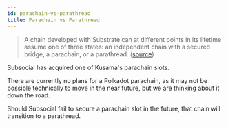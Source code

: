 ```yaml
---
id: parachain-vs-parathread
title: Parachain vs Parathread
---
```


> A chain developed with Substrate can at different points in its lifetime assume one of three
states: an independent chain with a secured bridge, a parachain, or a parathread. ([source](https://wiki.polkadot.network/docs/ru/learn-parathreads))

Subsocial has acquired one of Kusama's parachain slots.

There are currently no plans for a Polkadot parachain, as it may not be possible technically to move in the near future, 
but we are thinking about it down the road.

Should Subsocial fail to secure a parachain slot in the future, that chain will transition to a parathread.
